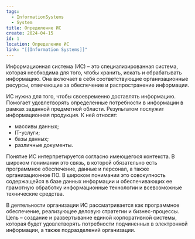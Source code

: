 ```yaml
---
tags:
  - InformationSystems
  - System
title: Определение ИС
create: 2024-04-15
id: 1
location: Определение ИС
link: "[[Information Systems]]"
---
```


Информационная система (ИС) – это специализированная система, которая необходима для того, чтобы хранить, искать и обрабатывать информацию. Она включает в себя соответствующие организационные ресурсы, отвечающие за обеспечение и распространение информации.

ИС нужна для того, чтобы своевременно доставлять информацию. Помогает удовлетворять определенные потребности в информации в рамках заданной предметной области. Результатом послужит информационная продукция. К ней относят:

- массивы данных;
- IT-услуги;
- базы данных;
- различные документы.

Понятие ИС интерпретируется согласно имеющегося контекста. В широком понимании это связь, в которой обязательно есть программное обеспечение, данные и персонал, а также организационное ПО. В широком понимании это совокупность содержащейся в базе данных информации и обеспечивающих ее грамотную обработку информационные технологии и всевозможные технические средства.

В деятельности организации ИС рассматривается как программное обеспечение, реализующее деловую стратегии и бизнес-процессы. Цель – создание и развертывание единой корпоративной системы, которая будет удовлетворять потребности подчиненных в электронной информации, а также подразделений организации.
